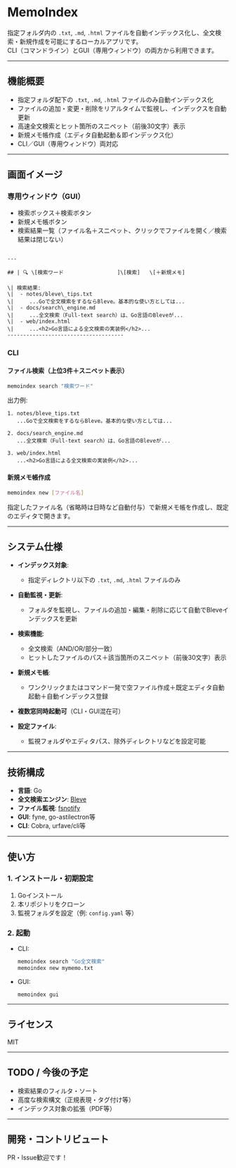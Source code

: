 # MemoIndex

指定フォルダ内の `.txt`, `.md`, `.html` ファイルを自動インデックス化し、全文検索・新規作成を可能にするローカルアプリです。  
CLI（コマンドライン）とGUI（専用ウィンドウ）の両方から利用できます。

---

## 機能概要

- 指定フォルダ配下の `.txt`, `.md`, `.html` ファイルのみ自動インデックス化
- ファイルの追加・変更・削除をリアルタイムで監視し、インデックスを自動更新
- 高速全文検索とヒット箇所のスニペット（前後30文字）表示
- 新規メモ帳作成（エディタ自動起動＆即インデックス化）
- CLI／GUI（専用ウィンドウ）両対応

---

## 画面イメージ

### 専用ウィンドウ（GUI）

- 検索ボックス＋検索ボタン
- 新規メモ帳ボタン
- 検索結果一覧（ファイル名＋スニペット、クリックでファイルを開く／検索結果は閉じない）

```

---

## | 🔍 \[検索ワード                 ]\[検索]   \[＋新規メモ]

\| 検索結果:
\|  - notes/bleve\_tips.txt
\|     ...Goで全文検索をするならBleve。基本的な使い方としては...
\|  - docs/search\_engine.md
\|     ...全文検索（Full-text search）は、Go言語のBleveが...
\|  - web/index.html
\|     ...<h2>Go言語による全文検索の実装例</h2>...
-------------------------------------

````

### CLI

#### ファイル検索（上位3件＋スニペット表示）

```bash
memoindex search "検索ワード"
````

出力例:

```
1. notes/bleve_tips.txt
   ...Goで全文検索をするならBleve。基本的な使い方としては...

2. docs/search_engine.md
   ...全文検索（Full-text search）は、Go言語のBleveが...

3. web/index.html
   ...<h2>Go言語による全文検索の実装例</h2>...
```

#### 新規メモ帳作成

```bash
memoindex new [ファイル名]
```

指定したファイル名（省略時は日時など自動付与）で新規メモ帳を作成し、既定のエディタで開きます。

---

## システム仕様

* **インデックス対象**:

  * 指定ディレクトリ以下の `.txt`, `.md`, `.html` ファイルのみ
* **自動監視・更新**:

  * フォルダを監視し、ファイルの追加・編集・削除に応じて自動でBleveインデックスを更新
* **検索機能**:

  * 全文検索（AND/OR/部分一致）
  * ヒットしたファイルのパス＋該当箇所のスニペット（前後30文字）表示
* **新規メモ帳**:

  * ワンクリックまたはコマンド一発で空ファイル作成＋既定エディタ自動起動＋自動インデックス登録
* **複数窓同時起動可**（CLI・GUI混在可）
* **設定ファイル**:

  * 監視フォルダやエディタパス、除外ディレクトリなどを設定可能

---

## 技術構成

* **言語**: Go
* **全文検索エンジン**: [Bleve](https://github.com/blevesearch/bleve)
* **ファイル監視**: [fsnotify](https://github.com/fsnotify/fsnotify)
* **GUI**: fyne, go-astilectron等
* **CLI**: Cobra, urfave/cli等

---

## 使い方

### 1. インストール・初期設定

1. Goインストール
2. 本リポジトリをクローン
3. 監視フォルダを設定（例: `config.yaml` 等）

### 2. 起動

* CLI:

  ```bash
  memoindex search "Go全文検索"
  memoindex new mymemo.txt
  ```
* GUI:

  ```
  memoindex gui
  ```

---

## ライセンス

MIT

---

## TODO / 今後の予定

* 検索結果のフィルタ・ソート
* 高度な検索構文（正規表現・タグ付け等）
* インデックス対象の拡張（PDF等）

---

## 開発・コントリビュート

PR・Issue歓迎です！